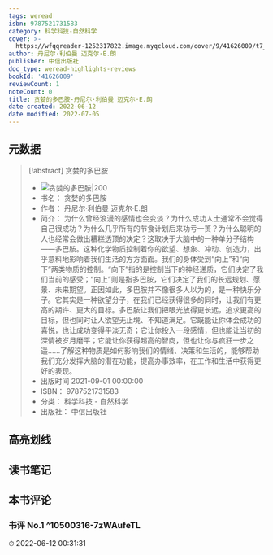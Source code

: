 ```yaml
---
tags: weread
isbn: 9787521731583
category: 科学科技-自然科学
cover: >-
  https://wfqqreader-1252317822.image.myqcloud.com/cover/9/41626009/t7_41626009.jpg
author: 丹尼尔·利伯曼 迈克尔·E.朗
publisher: 中信出版社
doc_type: weread-highlights-reviews
bookId: '41626009'
reviewCount: 1
noteCount: 0
title: 贪婪的多巴胺-丹尼尔·利伯曼 迈克尔·E.朗
date created: 2022-06-12
date modified: 2022-07-05
---
```


## 元数据

> [!abstract] 贪婪的多巴胺
> - ![ 贪婪的多巴胺|200](https://wfqqreader-1252317822.image.myqcloud.com/cover/9/41626009/t7_41626009.jpg)
> - 书名： 贪婪的多巴胺
> - 作者： 丹尼尔·利伯曼 迈克尔·E.朗
> - 简介： 为什么曾经浪漫的感情也会变淡？为什么成功人士通常不会觉得自己很成功？为什么几乎所有的节食计划后来功亏一篑？为什么聪明的人也经常会做出糟糕透顶的决定？这取决于大脑中的一种单分子结构——多巴胺。这种化学物质控制着你的欲望、想象、冲动、创造力，出乎意料地影响着我们生活的方方面面。我们的身体受到“向上”和“向下”两类物质的控制。“向下”指的是控制当下的神经递质，它们决定了我们当前的感受；“向上”则是指多巴胺，它们决定了我们的长远规划、愿景、未来期望。正因如此，多巴胺并不像很多人以为的，是一种快乐分子。它其实是一种欲望分子，在我们已经获得很多的同时，让我们有更高的期许、更大的目标。多巴胺让我们把眼光放得更长远，追求更高的目标，但也同时让人欲望无止境、不知道满足。它既能让你体会成功的喜悦，也让成功变得平淡无奇；它让你投入一段感情，但也能让当初的深情被岁月磨平；它能让你获得超高的智商，但也让你与疯狂一步之遥……了解这种物质是如何影响我们的情绪、决策和生活的，能够帮助我们充分发挥大脑的潜在功能，提高办事效率，在工作和生活中获得更好的表现。
> - 出版时间 2021-09-01 00:00:00
> - ISBN： 9787521731583
> - 分类： 科学科技 - 自然科学
> - 出版社： 中信出版社

## 高亮划线

## 读书笔记

## 本书评论

### 书评 No.1 ^10500316-7zWAufeTL

⏱ 2022-06-12 00:31:31

